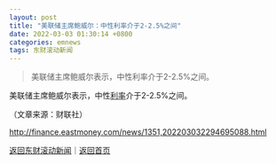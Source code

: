 ```yaml
---
layout: post
title: "美联储主席鲍威尔：中性利率介于2-2.5%之间"
date: 2022-03-03 01:30:14 +0800
categories: emnews
tags: 东财滚动新闻
---
```

> 美联储主席鲍威尔表示，中性利率介于2-2.5%之间。

<p>美联储主席鲍威尔表示，中性<span id="Info.344"><a href="http://data.eastmoney.com/cjsj/yhll.html" class="infokey">利率</a></span>介于2-2.5%之间。</p><p class="em_media">（文章来源：财联社）</p>

<http://finance.eastmoney.com/news/1351,202203032294695088.html>

[返回东财滚动新闻](//finews.withounder.com/emnews/)｜[返回首页](//finews.withounder.com/)